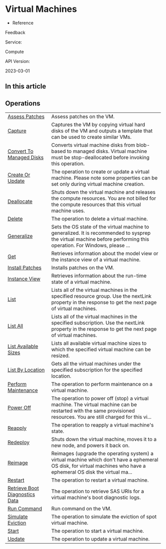 # Virtual Machines

* Reference

Feedback

Service:

 Compute

API Version:

 2023-03-01

## In this article

## Operations

|  |  |
| --- | --- |
| [Assess Patches](virtual-machines/assess-patches) | Assess patches on the VM. |
| [Capture](virtual-machines/capture) | Captures the VM by copying virtual hard disks of the VM and outputs a template that can be used to create similar VMs. |
| [Convert To Managed Disks](virtual-machines/convert-to-managed-disks) | Converts virtual machine disks from blob-based to managed disks. Virtual machine must be stop-deallocated before invoking this operation. |
| [Create Or Update](virtual-machines/create-or-update) | The operation to create or update a virtual machine. Please note some properties can be set only during virtual machine creation. |
| [Deallocate](virtual-machines/deallocate) | Shuts down the virtual machine and releases the compute resources. You are not billed for the compute resources that this virtual machine uses. |
| [Delete](virtual-machines/delete) | The operation to delete a virtual machine. |
| [Generalize](virtual-machines/generalize) | Sets the OS state of the virtual machine to generalized. It is recommended to sysprep the virtual machine before performing this operation. For Windows, please ... |
| [Get](virtual-machines/get) | Retrieves information about the model view or the instance view of a virtual machine. |
| [Install Patches](virtual-machines/install-patches) | Installs patches on the VM. |
| [Instance View](virtual-machines/instance-view) | Retrieves information about the run-time state of a virtual machine. |
| [List](virtual-machines/list) | Lists all of the virtual machines in the specified resource group. Use the nextLink property in the response to get the next page of virtual machines. |
| [List All](virtual-machines/list-all) | Lists all of the virtual machines in the specified subscription. Use the nextLink property in the response to get the next page of virtual machines. |
| [List Available Sizes](virtual-machines/list-available-sizes) | Lists all available virtual machine sizes to which the specified virtual machine can be resized. |
| [List By Location](virtual-machines/list-by-location) | Gets all the virtual machines under the specified subscription for the specified location. |
| [Perform Maintenance](virtual-machines/perform-maintenance) | The operation to perform maintenance on a virtual machine. |
| [Power Off](virtual-machines/power-off) | The operation to power off (stop) a virtual machine. The virtual machine can be restarted with the same provisioned resources. You are still charged for this vi... |
| [Reapply](virtual-machines/reapply) | The operation to reapply a virtual machine's state. |
| [Redeploy](virtual-machines/redeploy) | Shuts down the virtual machine, moves it to a new node, and powers it back on. |
| [Reimage](virtual-machines/reimage) | Reimages (upgrade the operating system) a virtual machine which don't have a ephemeral OS disk, for virtual machines who have a ephemeral OS disk the virtual ma... |
| [Restart](virtual-machines/restart) | The operation to restart a virtual machine. |
| [Retrieve Boot Diagnostics Data](virtual-machines/retrieve-boot-diagnostics-data) | The operation to retrieve SAS URIs for a virtual machine's boot diagnostic logs. |
| [Run Command](virtual-machines/run-command) | Run command on the VM. |
| [Simulate Eviction](virtual-machines/simulate-eviction) | The operation to simulate the eviction of spot virtual machine. |
| [Start](virtual-machines/start) | The operation to start a virtual machine. |
| [Update](virtual-machines/update) | The operation to update a virtual machine. |
